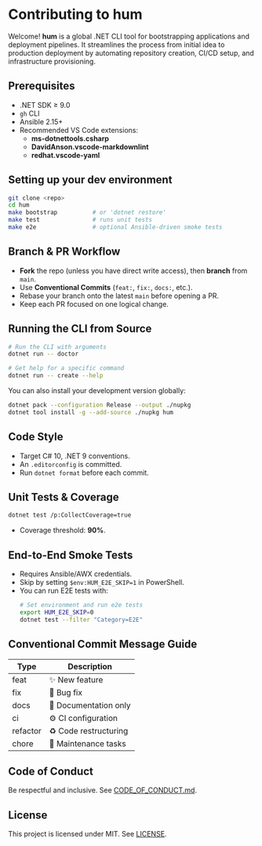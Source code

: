 # Contributing to hum

Welcome! **hum** is a global .NET CLI tool for bootstrapping applications and deployment pipelines. It streamlines the process from initial idea to production deployment by automating repository creation, CI/CD setup, and infrastructure provisioning.

## Prerequisites

- .NET SDK ≥ 9.0  
- `gh` CLI  
- Ansible 2.15+  
- Recommended VS Code extensions:  
  - **ms-dotnettools.csharp**  
  - **DavidAnson.vscode-markdownlint**  
  - **redhat.vscode-yaml**  

## Setting up your dev environment

```bash
git clone <repo>
cd hum
make bootstrap          # or 'dotnet restore'
make test               # runs unit tests
make e2e                # optional Ansible-driven smoke tests
```

## Branch & PR Workflow

- **Fork** the repo (unless you have direct write access), then **branch** from `main`.  
- Use **Conventional Commits** (`feat:`, `fix:`, `docs:`, etc.).  
- Rebase your branch onto the latest `main` before opening a PR.  
- Keep each PR focused on one logical change.

## Running the CLI from Source

```bash
# Run the CLI with arguments
dotnet run -- doctor

# Get help for a specific command
dotnet run -- create --help
```

You can also install your development version globally:

```bash
dotnet pack --configuration Release --output ./nupkg
dotnet tool install -g --add-source ./nupkg hum
```

## Code Style

- Target C# 10, .NET 9 conventions.  
- An `.editorconfig` is committed.  
- Run `dotnet format` before each commit.

## Unit Tests & Coverage

```bash
dotnet test /p:CollectCoverage=true
```
- Coverage threshold: **90%**.

## End-to-End Smoke Tests

- Requires Ansible/AWX credentials.  
- Skip by setting `$env:HUM_E2E_SKIP=1` in PowerShell.
- You can run E2E tests with:
  ```bash
  # Set environment and run e2e tests
  export HUM_E2E_SKIP=0
  dotnet test --filter "Category=E2E"
  ```

## Conventional Commit Message Guide

| Type      | Description               |
|-----------|---------------------------|
| feat      | ✨ New feature             |
| fix       | 🐛 Bug fix                |
| docs      | 📝 Documentation only     |
| ci        | ⚙️ CI configuration       |
| refactor  | ♻️ Code restructuring     |
| chore     | 🔧 Maintenance tasks      |

## Code of Conduct

Be respectful and inclusive. See [CODE_OF_CONDUCT.md](docs/CODE_OF_CONDUCT.md).

## License

This project is licensed under MIT. See [LICENSE](LICENSE).

